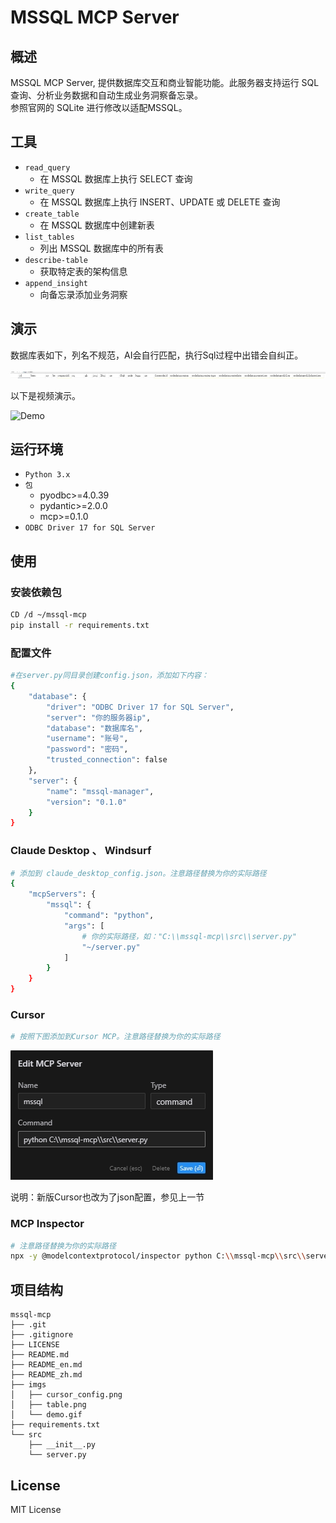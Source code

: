 # MSSQL MCP Server

## 概述

MSSQL MCP Server, 提供数据库交互和商业智能功能。此服务器支持运行 SQL 查询、分析业务数据和自动生成业务洞察备忘录。  
参照官网的 SQLite 进行修改以适配MSSQL。

## 工具

- `read_query`
   - 在 MSSQL 数据库上执行 SELECT 查询
- `write_query`
   - 在 MSSQL 数据库上执行 INSERT、UPDATE 或 DELETE 查询
- `create_table`
   - 在 MSSQL 数据库中创建新表
- `list_tables`
   - 列出 MSSQL 数据库中的所有表
- `describe-table`
   - 获取特定表的架构信息
- `append_insight`
   - 向备忘录添加业务洞察

## 演示
数据库表如下，列名不规范，AI会自行匹配，执行Sql过程中出错会自纠正。

![Table](imgs/table.png)

以下是视频演示。

![Demo](imgs/demo.gif)

## 运行环境

- `Python 3.x`
- `包`
   - pyodbc>=4.0.39
   - pydantic>=2.0.0
   - mcp>=0.1.0 
- `ODBC Driver 17 for SQL Server`

## 使用

### 安装依赖包

```bash
CD /d ~/mssql-mcp  
pip install -r requirements.txt  
```

### 配置文件

```bash
#在server.py同目录创建config.json，添加如下内容：  
{
    "database": {
        "driver": "ODBC Driver 17 for SQL Server",
        "server": "你的服务器ip",
        "database": "数据库名",
        "username": "账号",
        "password": "密码",
        "trusted_connection": false
    },
    "server": {
        "name": "mssql-manager",
        "version": "0.1.0"
    }
}
```

### Claude Desktop 、 Windsurf

```bash
# 添加到 claude_desktop_config.json。注意路径替换为你的实际路径  
{
    "mcpServers": {
        "mssql": {
            "command": "python",
            "args": [
                # 你的实际路径，如："C:\\mssql-mcp\\src\\server.py"
                "~/server.py"
            ]
        }
    }
}
```

### Cursor

```bash
# 按照下图添加到Cursor MCP。注意路径替换为你的实际路径  
```
![Cursor配置](imgs/cursor_config.png)

说明：新版Cursor也改为了json配置，参见上一节

### MCP Inspector

```bash
# 注意路径替换为你的实际路径  
npx -y @modelcontextprotocol/inspector python C:\\mssql-mcp\\src\\server.py
```
## 项目结构

```
mssql-mcp
├── .git
├── .gitignore
├── LICENSE
├── README.md
├── README_en.md
├── README_zh.md
├── imgs
│   ├── cursor_config.png
│   ├── table.png
│   └── demo.gif
├── requirements.txt
└── src
    ├── __init__.py
    └── server.py
```

## License

MIT License
